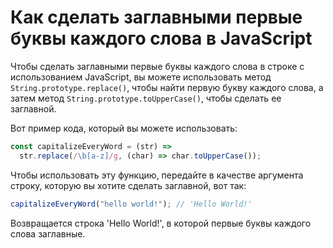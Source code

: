 # Как сделать заглавными первые буквы каждого слова в JavaScript

Чтобы сделать заглавными первые буквы каждого слова в строке с использованием JavaScript, вы можете использовать метод `String.prototype.replace()`, чтобы найти первую букву каждого слова, а затем метод `String.prototype.toUpperCase()`, чтобы сделать ее заглавной.

Вот пример кода, который вы можете использовать:

```js
const capitalizeEveryWord = (str) =>
  str.replace(/\b[a-z]/g, (char) => char.toUpperCase());
```

Чтобы использовать эту функцию, передайте в качестве аргумента строку, которую вы хотите сделать заглавной, вот так:

```js
capitalizeEveryWord("hello world!"); // 'Hello World!'
```

Возвращается строка 'Hello World!', в которой первые буквы каждого слова заглавные.
